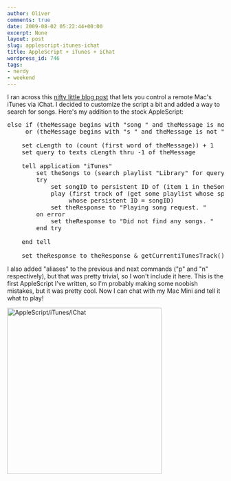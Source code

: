 ```yaml
---
author: Oliver
comments: true
date: 2009-08-02 05:22:44+00:00
excerpt: None
layout: post
slug: applescript-itunes-ichat
title: AppleScript + iTunes + iChat
wordpress_id: 746
tags:
- nerdy
- weekend
---
```


I ran across this <a href="http://maketecheasier.com/mac-osx-remote-control-your-itunes-via-ichat/2008/04/18">nifty little blog post</a> that lets you control a remote Mac's iTunes via iChat.  I decided to customize the script a bit and added a way to search for songs.  Here's my addition to the stock AppleScript:

<pre>
else if (theMessage begins with "song " and theMessage is not "song ")
     or (theMessage begins with "s " and theMessage is not "s ") then

    set cLength to (count (first word of theMessage)) + 1
    set query to texts cLength thru -1 of theMessage

    tell application "iTunes"
        set theSongs to (search playlist "Library" for query)
        try
            set songID to persistent ID of (item 1 in theSongs)
            play (first track of (get some playlist whose special kind is Music)
                 whose persistent ID = songID)
            set theResponse to "Playing song request. "
        on error
            set theResponse to "Did not find any songs. "
        end try

    end tell

    set theResponse to theResponse & getCurrentiTunesTrack()
</pre>

I also added "aliases" to the previous and next commands ("p" and "n" respectively), but that was pretty trivial, so I won't include it here.  This is the first AppleScript I've written, so I'm probably making some noobish mistakes, but it was pretty cool.  Now I can chat with my Mac Mini and tell it what to play!

<img src="http://www.owiber.com/wp-content/uploads/2009/08/ichatitunes.png" alt="AppleScript/iTunes/iChat" title="AppleScript/iTunes/iChat" width="359" height="386" class="alignnone size-full wp-image-749 noborder" />